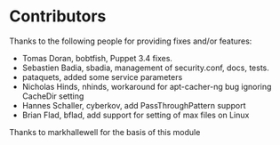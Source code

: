 # Contributors

Thanks to the following people for providing fixes and/or features:

* Tomas Doran, bobtfish, Puppet 3.4 fixes.
* Sebastien Badia, sbadia, management of security.conf, docs, tests.
* pataquets, added some service parameters
* Nicholas Hinds, nhinds, workaround for apt-cacher-ng bug ignoring CacheDir setting
* Hannes Schaller, cyberkov, add PassThroughPattern support
* Brian Flad, bflad, add support for setting of max files on Linux

Thanks to markhallewell for the basis of this module
